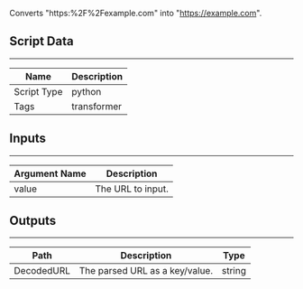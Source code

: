 Converts "https:%2F%2Fexample.com" into "https://example.com".

## Script Data

---

| **Name** | **Description** |
| --- | --- |
| Script Type | python |
| Tags | transformer |


## Inputs

---

| **Argument Name** | **Description** |
| --- | --- |
| value | The URL to input.  |

## Outputs

---

| **Path** | **Description** | **Type** |
| --- | --- | --- |
| DecodedURL | The parsed URL as a key/value. | string |
